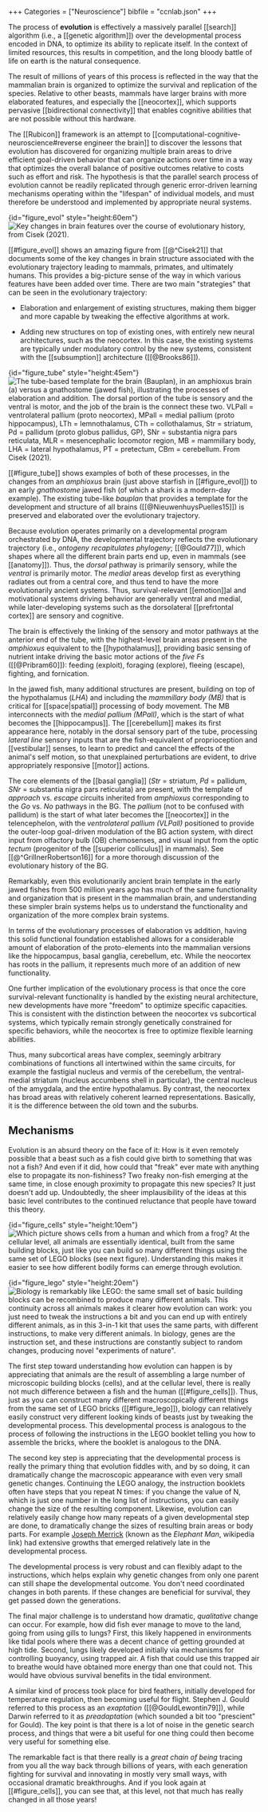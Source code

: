 +++
Categories = ["Neuroscience"]
bibfile = "ccnlab.json"
+++

The process of **evolution** is effectively a massively parallel [[search]] algorithm (i.e., a [[genetic algorithm]]) over the developmental process encoded in DNA, to optimize its ability to replicate itself. In the context of limited resources, this results in competition, and the long bloody battle of life on earth is the natural consequence.

The result of millions of years of this process is reflected in the way that the mammalian brain is organized to optimize the survival and replication of the species. Relative to other beasts, mammals have larger brains with more elaborated features, and especially the [[neocortex]], which supports pervasive [[bidirectional connectivity]] that enables cognitive abilities that are not possible without this hardware.

The [[Rubicon]] framework is an attempt to [[computational-cognitive-neuroscience#reverse engineer the brain]] to discover the lessons that evolution has discovered for organizing multiple brain areas to drive efficient goal-driven behavior that can organize actions over time in a way that optimizes the overall balance of positive outcomes relative to costs such as effort and risk. The hypothesis is that the parallel search process of evolution cannot be readily replicated through generic error-driven learning mechanisms operating within the "lifespan" of individual models, and must therefore be understood and implemented by appropriate neural systems. 

{id="figure_evol" style="height:60em"}
![Key changes in brain features over the course of evolutionary history, from Cisek (2021).](media/fig_evolution_cisek_21.png)

[[#figure_evol]] shows an amazing figure from [[@^Cisek21]] that documents some of the key changes in brain structure associated with the evolutionary trajectory leading to mammals, primates, and ultimately humans. This provides a big-picture sense of the way in which various features have been added over time. There are two main "strategies" that can be seen in the evolutionary trajectory:

* Elaboration and enlargement of existing structures, making them bigger and more capable by tweaking the effective algorithms at work.

* Adding new structures on top of existing ones, with entirely new neural architectures, such as the neocortex. In this case, the existing systems are typically under modulatory control by the new systems, consistent with the [[subsumption]] architecture ([[@Brooks86]]).

{id="figure_tube" style="height:45em"}
![The tube-based template for the brain (Bauplan), in an amphioxus brain (a) versus a gnathostome (jawed fish), illustrating the processes of elaboration and addition. The dorsal portion of the tube is sensory and the ventral is motor, and the job of the brain is the connect these two. VLPall = ventrolateral pallium (proto neocortex), MPall = medial pallium (proto hippocampus), LTh = lemnothalamus, CTh = collothalamus, Str = striatum, Pd = pallidum (proto globus pallidus, GP), SNr = substantia nigra pars reticulata, MLR = mesencephalic locomotor region, MB = mammillary body, LHA = lateral hypothalamus, PT = pretectum, CBm = cerebellum. From Cisek (2021).](media/fig_evolution_brain_template_cisek_21.png)

[[#figure_tube]] shows examples of both of these processes, in the changes from an _amphioxus_ brain (just above starfish in [[#figure_evol]]) to an early _gnathostome_ jawed fish (of which a shark is a modern-day example). The existing tube-like _bauplan_ that provides a template for the development and structure of all brains ([[@NieuwenhuysPuelles15]]) is preserved and elaborated over the evolutionary trajectory.

Because evolution operates primarily on a developmental program orchestrated by DNA, the developmental trajectory reflects the evolutionary trajectory (i.e., _ontogeny recapitulates phylogeny_; [[@Gould77]]), which shapes where all the different brain parts end up, even in mammals (see [[anatomy]]). Thus, the _dorsal_ pathway is primarily sensory, while the _ventral_ is primarily motor. The _medial_ areas develop first as everything radiates out from a central core, and thus tend to have the more evolutionarily ancient systems. Thus, survival-relevant [[emotion]]al and motivational systems driving behavior are generally ventral and medial, while later-developing systems such as the dorsolateral [[prefrtontal cortex]] are sensory and cognitive.

The brain is effectively the linking of the sensory and motor pathways at the anterior end of the tube, with the highest-level brain areas present in the _amphioxus_ equivalent to the [[hypothalamus]], providing basic sensing of nutrient intake driving the basic motor actions of the _five Fs_ ([[@Pribram60]]): feeding (exploit), foraging (explore), fleeing (escape), fighting, and fornication.

In the jawed fish, many additional structures are present, building on top of the hypothalamus (_LHA_) and including the _mammillary body (MB)_ that is critical for [[space|spatial]] processing of body movement. The MB interconnects with the _medial pallium (MPall)_, which is the start of what becomes the [[hippocampus]]. The [[cerebellum]] makes its first appearance here, notably in the dorsal sensory part of the tube, processing _lateral line_ sensory inputs that are the fish-equivalent of proprioception and [[vestibular]] senses, to learn to predict and cancel the effects of the animal's self motion, so that unexplained perturbations are evident, to drive appropriately responsive [[motor]] actions.

The core elements of the [[basal ganglia]] (_Str_ = striatum, _Pd_ = pallidum, _SNr_ = substantia nigra pars reticulata) are present, with the template of _approach_ vs. _escape_ circuits inherited from _amphioxus_ corresponding to the _Go_ vs. _No_ pathways in the BG. The _pallium_ (not to be confused with pallidum) is the start of what later becomes the [[neocortex]] in the telencephelon, with the _ventrolateral pallium (VLPall)_ positioned to provide the outer-loop goal-driven modulation of the BG action system, with direct input from olfactory bulb (OB) chemosenses, and visual input from the optic _tectum_ (progenitor of the [[superior colliculus]] in mammals). See [[@^GrillnerRobertson16]] for a more thorough discussion of the evolutionary history of the BG.

Remarkably, even this evolutionarily ancient brain template in the early jawed fishes from 500 million years ago has much of the same functionality and organization that is present in the mammalian brain, and understanding these simpler brain systems helps us to understand the functionality and organization of the more complex brain systems.

In terms of the evolutionary processes of elaboration vs addition, having this solid functional foundation established allows for a considerable amount of elaboration of the proto-elements into the mammalian versions like the hippocampus, basal ganglia, cerebellum, etc. While the neocortex has roots in the pallium, it represents much more of an addition of new functionality.

One further implication of the evolutionary process is that once the core survival-relevant functionality is handled by the existing neural architecture, new developments have more "freedom" to optimize specific capacities. This is consistent with the distinction between the neocortex vs subcortical systems, which typically remain strongly genetically constrained for specific behaviors, while the neocortex is free to optimize flexible learning abilities.

Thus, many subcortical areas have complex, seemingly arbitrary combinations of functions all intertwined within the same circuits, for example the fastigial nucleus and vermis of the cerebellum, the ventral-medial striatum (nucleus accumbens shell in particular), the central nucleus of the amygdala, and the entire hypothalamus. By contrast, the neocortex has broad areas with relatively coherent learned representations. Basically, it is the difference between the old town and the suburbs.

## Mechanisms

Evolution is an absurd theory on the face of it: How is it even remotely possible that a beast such as a fish could give birth to something that was not a fish? And even if it did, how could that "freak" ever mate with anything else to propagate its non-fishiness? Two freaky non-fish emerging at the same time, in close enough proximity to propagate this new species? It just doesn't add up. Undoubtedly, the sheer implausibility of the ideas at this basic level contributes to the continued reluctance that people have toward this theory.

{id="figure_cells" style="height:10em"}
![Which picture shows cells from a human and which from a frog? At the cellular level, all animals are essentially identical, built from the same building blocks, just like you can build so many different things using the same set of LEGO blocks (see next figure). Understanding this makes it easier to see how different bodily forms can emerge through evolution.](media/fig_human_vs_frog_cells.png)

{id="figure_lego" style="height:20em"}
![Biology is remarkably like LEGO: the same small set of basic building blocks can be recombined to produce many different animals. This continuity across all animals makes it clearer how evolution can work: you just need to tweak the instructions a bit and you can end up with entirely different animals, as in this 3-in-1 kit that uses the same parts, with different instructions, to make very different animals. In biology, genes are the instruction set, and these instructions are constantly subject to random changes, producing novel "experiments of nature". ](media/fig_lego_animals.png)

The first step toward understanding how evolution can happen is by appreciating that animals are the result of assembling a large number of microscopic building blocks (cells), and at the cellular level, there is really not much difference between a fish and the human ([[#figure_cells]]). Thus, just as you can construct many different macroscopically different things from the same set of LEGO bricks ([[#figure_lego]]), biology can relatively easily construct very different looking kinds of beasts just by tweaking the developmental process. This developmental process is analogous to the process of following the instructions in the LEGO booklet telling you how to assemble the bricks, where the booklet is analogous to the DNA.

The second key step is appreciating that the developmental process is really the primary thing that evolution fiddles with, and by so doing, it can dramatically change the macroscopic appearance with even very small genetic changes. Continuing the LEGO analogy, the instruction booklets often have steps that you repeat N times: if you change the value of N, which is just one number in the long list of instructions, you can easily change the size of the resulting component. Likewise, evolution can relatively easily change how many repeats of a given developmental step are done, to dramatically change the sizes of resulting brain areas or body parts. For example [Joseph Merrick](https://en.wikipedia.org/wiki/Joseph_Merrick) (known as the _Elephant Man_, wikipedia link) had extensive growths that emerged relatively late in the developmental process.

The developmental process is very robust and can flexibly adapt to the instructions, which helps explain why genetic changes from only one parent can still shape the developmental outcome. You don't need coordinated changes in both parents. If these changes are beneficial for survival, they get passed down the generations.

The final major challenge is to understand how dramatic, _qualitative_ change can occur. For example, how did fish ever manage to move to the land, going from using gills to lungs? First, this likely happened in environments like tidal pools where there was a decent chance of getting grounded at high tide. Second, lungs likely developed initially via mechanisms for controlling buoyancy, using trapped air. A fish that could use this trapped air to breathe would have obtained more energy than one that could not. This would have obvious survival benefits in the tidal environment.

A similar kind of process took place for bird feathers, initially developed for temperature regulation, then becoming useful for flight. Stephen J. Gould referred to this process as an _exaptation_ ([[@GouldLewontin79]]), while Darwin referred to it as _preadaptation_ (which sounded a bit too "prescient" for Gould). The key point is that there is a lot of noise in the genetic search process, and things that were a bit useful for one thing could then become very useful for something else.

The remarkable fact is that there really is a _great chain of being_ tracing from you all the way back through billions of years, with each generation fighting for survival and innovating in mostly very small ways, with occasional dramatic breakthroughs. And if you look again at [[#figure_cells]], you can see that, at this level, not that much has really changed in all those years!

